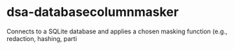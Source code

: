 # dsa-databasecolumnmasker
Connects to a SQLite database and applies a chosen masking function (e.g., redaction, hashing, parti
